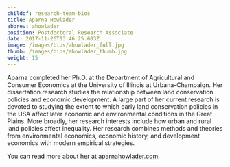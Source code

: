 ```yaml
---
childof: research-team-bios
title: Aparna Howlader
abbrev: ahowlader
position: Postdoctoral Research Associate
date: 2017-11-26T03:46:25.603Z
image: /images/bios/ahowlader_full.jpg
thumb: /images/bios/ahowlader_thumb.jpg
weight: 15
---
```

Aparna completed her Ph.D. at the Department of Agricultural and Consumer Economics at the University of Illinois at Urbana-Champaign. Her dissertation research studies the relationship between land conservation policies and economic development. A large part of her current research is devoted to studying the extent to which early land conservation policies in the USA affect later economic and environmental conditions in the Great Plains. More broadly, her research interests include how urban and rural land policies affect inequality. Her research combines methods and theories from environmental economics, economic history, and development economics with modern empirical strategies.

You can read more about her at <a href="https://www.aparnahowlader.com/" target="_blank">aparnahowlader.com</a>.